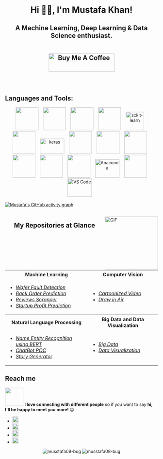 <!--
**musstafa08-bug/musstafa08-bug** is a ✨ _special_ ✨ repository because its `README.md` (this file) appears on your GitHub profile.

Here are some ideas to get you started:

- 🔭 I’m currently working as a 
- 🌱 I’m currently learning ...
- 👯 I’m looking to collaborate on ...
- 🤔 I’m looking for help with ...
- 💬 Ask me about ...
- 📫 How to reach me: ...
- 😄 Pronouns: ...
- ⚡ Fun fact: ...
-->
<h1 align="center">Hi 👋🏻, I'm Mustafa Khan!</h1>

<h2 align="center">A Machine Learning, Deep Learning & Data Science enthusiast.
<br><br>

<p align="center">
<a href="https://www.buymeacoffee.com/musstafa" target="_blank"><img src="https://cdn.buymeacoffee.com/buttons/v2/default-green.png" alt="Buy Me A Coffee" style="height: 60px !important;width: 217px !important;" ></a>
</p>

<br>

## Languages and Tools:
<p align="center">
 <code><img height="75" width="75" src="https://cdn.worldvectorlogo.com/logos/python-4.svg"></code> &nbsp;&nbsp;
 <code><img height="75" width="75" src="https://cdn.worldvectorlogo.com/logos/mysql-6.svg"></code> &nbsp;&nbsp;
 <code><img height="75" width="75" src="https://cdn.worldvectorlogo.com/logos/mongodb-icon-1.svg"></code> &nbsp;&nbsp; 
 <code><img height="75" width="75" src="https://cdn.worldvectorlogo.com/logos/flask.svg"></code> &nbsp;&nbsp;
 <img src="https://upload.wikimedia.org/wikipedia/commons/thumb/0/05/Scikit_learn_logo_small.svg/1200px-Scikit_learn_logo_small.svg.png" alt="sckit-learn"  width="60" height="60" />&nbsp;&nbsp;&nbsp;
 <code><img height="75" width="75" src="https://cdn.worldvectorlogo.com/logos/tensorflow-2.svg"></code> &nbsp;&nbsp;
 <img src="https://keras.io/img/logo.png" alt="keras"  width="80" height="50" />&nbsp;&nbsp;&nbsp;
 <code><img height="75" width="75" src="https://cdn.worldvectorlogo.com/logos/apache-spark-5.svg"></code> &nbsp;&nbsp;
 <code><img height="75" width="75" src="https://cdn.worldvectorlogo.com/logos/aws-2.svg"></code> &nbsp;&nbsp;
 <code><img height="75" width="75" src="https://cdn.worldvectorlogo.com/logos/hadoop.svg"></code> &nbsp;&nbsp;
 <code><img height="75" width="75" src="https://cdn.worldvectorlogo.com/logos/power-bi.svg"></code> &nbsp;&nbsp;
 <code><img height="75" width="75" src="https://cdn.worldvectorlogo.com/logos/tableau-logo.svg"></code> &nbsp;&nbsp;
 <code><img height="75" width="75" src="https://cdn.worldvectorlogo.com/logos/pycharm-1.svg"></code> &nbsp;&nbsp; 
 <img src="https://upload.wikimedia.org/wikipedia/en/c/cd/Anaconda_Logo.png" alt="Anaconda"  width="80" height="60" />&nbsp;&nbsp;&nbsp;
 <code><img height="75" width="75" src="https://cdn.worldvectorlogo.com/logos/spyder.svg"></code> &nbsp;&nbsp;
 <img src="https://code.visualstudio.com/opengraphimg/opengraph-blog.png" alt="VS Code"  width="80" height="60" />&nbsp;&nbsp;&nbsp;


 
 
[![Mustafa's GitHub activity graph](https://activity-graph.herokuapp.com/graph?username=musstafa08-bug&theme=xcode)](https://git.io/musstafa08-bug)
<br><br>

<img align="right" alt="GIF" src="https://github.com/abhisheknaiidu/abhisheknaiidu/blob/master/code.gif?raw=true" width="175" height="175" />

<div align="center">
  
## My Repositories at Glance
<table>
  <tr>
    <th>Machine Learning</th>
    <th>Computer Vision</th>
  </tr>
  <tr>
    <td> 
      <ul>
        <li><a target="_blank" href = "https://github.com/musstafa08-bug/Wafer-Fault-Detection"><i>Wafer Fault Detection</i></a></li>
       <li><a target="_blank" href = "https://github.com/musstafa08-bug/Back-Order-Prediction"><i>Back Order Prediction</i></a></li> 
        <li><a target="_blank" href = "https://github.com/musstafa08-bug/Review-Scrapper"><i>Reviews Scrapper</i></a></li>
       <li><a target="_blank" href = "https://github.com/musstafa08-bug/Startup-Profit-Prediction"><i>Startup Profit Prediction</i></a></li>
      </ul> 
    </td>
    <td>
     <ul>
      <li><a target="_blank" href = "https://github.com/musstafa08-bug/cartoonize_video"><i>Cartoonized Video</i></a></li>
      <li><a target="_blank" href = "https://github.com/musstafa08-bug/draw-in-air"><i>Draw in Air</i></a></li>
     </ul>
     </td>
  <tr>
    <th>Natural Language Processing</th>
    <th>Big Data and Data Visualization</th>
  </tr>
  <tr>
    <td>
      <ul>
       <li><a target="_blank" href="https://github.com/musstafa08-bug/Name-Entity-Recognition-using-BERT"><i>Name Entity Recognition using BERT</i></a> </li>
        <li><a target="_blank" href="https://github.com/musstafa08-bug/ChatBot"><i>ChatBot POC</i></a> </li>
        <li><a target="_blank" href="https://github.com/musstafa08-bug/Story-Generator"><i>Story Generator</i></a></li>
      </ul>
    </td>
    <td>
      <ul>
        <li><a target="_blank" href="https://github.com/musstafa08-bug/BIG-DATA"><i>Big Data</i></a> </li>
       <li><a target="_blank" href="https://github.com/musstafa08-bug/Data-Visualization"><i>Data Visualization</i></a> </li>
      </ul>
    </td>
  <tr>
</table>
</div>



## Reach me
<img src="https://media.giphy.com/media/LnQjpWaON8nhr21vNW/giphy.gif" width="60"> <b>I love connecting with different people</b> so if you want to say <b>hi, I'll be happy to meet you more!</b> 😊

- [<img target="_blank" src="https://img.icons8.com/color/48/000000/gmail-new.png" width="20" height="20"/>](mailto:contactmusstafa@gmail.com)
- [<img target="_blank" src="https://img.icons8.com/fluency/48/000000/linkedin.png" width="20" height="20"/>](https://www.linkedin.com/in/mustafa-khan-5036241b1/) 
- [<img target="_blank" src="https://img.icons8.com/color/48/000000/instagram-new.png" width="20" height="20"/>](https://www.instagram.com/___musstafa___/)
- [<img target="_blank" src="https://img.icons8.com/fluency/48/000000/twitter.png" width="20" height="20"/>](https://twitter.com/Mustafa22220423)
  

<p align="center"> 
  <img src="https://github-readme-stats.vercel.app/api?username=musstafa08-bug&show_icons=true&theme=tokyonight" alt="musstafa08-bug" />
    
  <img src="https://github-readme-stats.vercel.app/api/top-langs/?username=musstafa08-bug&theme=tokyonight&layout=compact" alt="musstafa08-bug" />
</p>

